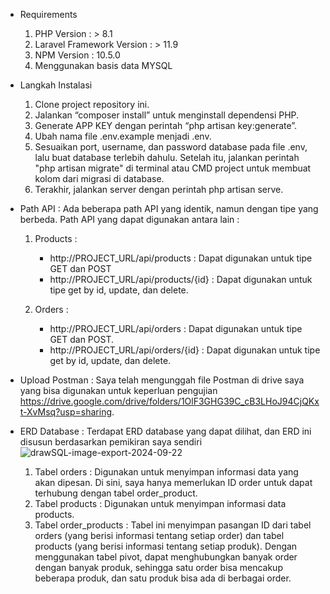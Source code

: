 - Requirements
  1. PHP Version : > 8.1
  2. Laravel Framework Version : > 11.9
  3. NPM Version : 10.5.0
  4. Menggunakan basis data MYSQL

- Langkah Instalasi
  1. Clone project repository ini.
  2. Jalankan “composer install” untuk menginstall dependensi PHP.
  3. Generate APP KEY dengan perintah “php artisan key:generate”.
  4. Ubah nama file .env.example menjadi .env.
  5. Sesuaikan port, username, dan password database pada file .env, lalu buat database terlebih dahulu. Setelah itu, jalankan perintah "php artisan migrate" di terminal atau CMD project
     untuk membuat kolom dari migrasi di database.
  6. Terakhir, jalankan server dengan perintah php artisan serve.

- Path API : Ada beberapa path API yang identik, namun dengan tipe yang berbeda. Path API yang dapat digunakan antara lain    :
  1. Products :
     - http://PROJECT_URL/api/products : Dapat digunakan untuk tipe GET dan POST
     - http://PROJECT_URL/api/products/{id} : Dapat digunakan untuk tipe get by id, update, dan delete.
       
  3. Orders :
     - http://PROJECT_URL/api/orders : Dapat digunakan untuk tipe GET dan POST.
     - http://PROJECT_URL/api/orders/{id} : Dapat digunakan untuk tipe get by id, update, dan delete.
  
- Upload Postman : Saya telah mengunggah file Postman di drive saya yang bisa digunakan untuk keperluan pengujian https://drive.google.com/drive/folders/1OlF3GHG39C_cB3LHoJ94CjQKxt-XvMsq?usp=sharing.
  
- ERD Database : Terdapat ERD database yang dapat dilihat, dan ERD ini disusun berdasarkan pemikiran saya sendiri
  ![drawSQL-image-export-2024-09-22](https://github.com/user-attachments/assets/aad0aa7f-e8f0-42f8-bc42-5bb954b591fc)

  1. Tabel orders : Digunakan untuk menyimpan informasi data yang akan dipesan. Di sini, saya hanya memerlukan ID order untuk dapat terhubung dengan tabel order_product.
  2. Tabel products : Digunakan untuk menyimpan informasi data products.
  3. Tabel order_products : Tabel ini menyimpan pasangan ID dari tabel orders (yang berisi informasi tentang setiap order) dan tabel products (yang berisi informasi tentang setiap produk). Dengan menggunakan tabel pivot, dapat menghubungkan banyak order dengan banyak produk, sehingga satu order bisa mencakup beberapa produk, dan satu produk bisa ada di berbagai order. 
